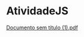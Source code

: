 # AtividadeJS
[Documento sem título (1).pdf](https://github.com/user-attachments/files/21771924/Documento.sem.titulo.1.pdf)
